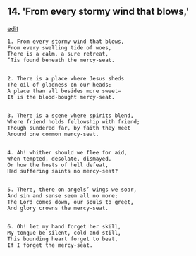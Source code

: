 
## 14.  'From every stormy wind that blows,'
[edit](https://docs.google.com/document/d/1SSqLxTNT2_%2DYrVRBQeCgXFZP6xyZ7pzg/edit?mode=html)



    1. From every stormy wind that blows,
    From every swelling tide of woes,
    There is a calm, a sure retreat,
    ’Tis found beneath the mercy-seat.


    2. There is a place where Jesus sheds
    The oil of gladness on our heads;
    A place than all besides more sweet—
    It is the blood-bought mercy-seat.


    3. There is a scene where spirits blend,
    Where friend holds fellowship with friend;
    Though sundered far, by faith they meet
    Around one common mercy-seat.


    4. Ah! whither should we flee for aid,
    When tempted, desolate, dismayed,
    Or how the hosts of hell defeat,
    Had suffering saints no mercy-seat?


    5. There, there on angels’ wings we soar,
    And sin and sense seem all no more;
    The Lord comes down, our souls to greet,
    And glory crowns the mercy-seat.


    6. Oh! let my hand forget her skill,
    My tongue be silent, cold and still,
    This bounding heart forget to beat,
    If I forget the mercy-seat.
